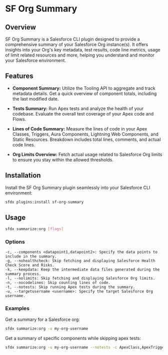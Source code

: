 # SF Org Summary

## Overview
SF Org Summary is a Salesforce CLI plugin designed to provide a comprehensive summary of your Salesforce Org instance(s). It offers insights into your Org's key metadata, test results, code line metrics, usage of limit related resources and more, helping you understand and monitor your Salesforce environment.

## Features

- **Component Summary:** Utilize the Tooling API to aggregate and track metadata details. Get a quick overview of component totals, including the last modified date.

- **Tests Summary:** Run Apex tests and analyze the health of your codebase. Evaluate the overall test coverage of your Apex code and Flows.

- **Lines of Code Summary:** Measure the lines of code in your Apex Classes, Triggers, Aura Components, Lightning Web Components, and Static Resources. Breakdown includes total lines, comments, and actual code lines.

- **Org Limits Overview:** Fetch actual usage related to Salesforce Org limits to ensure you stay within the allowed thresholds.

## Installation

Install the SF Org Summary plugin seamlessly into your Salesforce CLI environment:

```bash
sfdx plugins:install sf-org-summary
```

## Usage

```bash
sfdx summarize:org [flags]
```

### Options

    -c, --components <datapoint1,datapoint2>: Specify the data points to include in the summary.
    -g, --nohealthcheck: Skip fetching and displaying Salesforce Health Check Score and Risks.
    -k, --keepdata: Keep the intermediate data files generated during the summary process.
    -l, --nolimits: Skip fetching and displaying Salesforce Org limits.
    -n, --nocodelines: Skip counting lines of code.
    -t, --notests: Skip running Apex tests during the summary.
    -u, --targetusername <username>: Specify the target Salesforce Org username.

### Examples

Get a summary for a Salesforce org:
```bash
sfdx summarize:org -u my-org-username
```
Get a summary of specific components while skipping apex tests:
```bash
sfdx summarize:org -u my-org-username --notests -c ApexClass,ApexTrigger,LightningComponentBundle
```